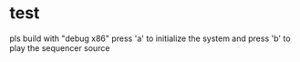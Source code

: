 # test
pls build with "debug x86"
press 'a' to initialize the system and press 'b' to play the sequencer source
